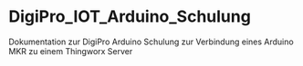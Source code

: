 # DigiPro_IOT_Arduino_Schulung
 Dokumentation zur DigiPro Arduino Schulung zur Verbindung eines Arduino MKR zu einem Thingworx Server
